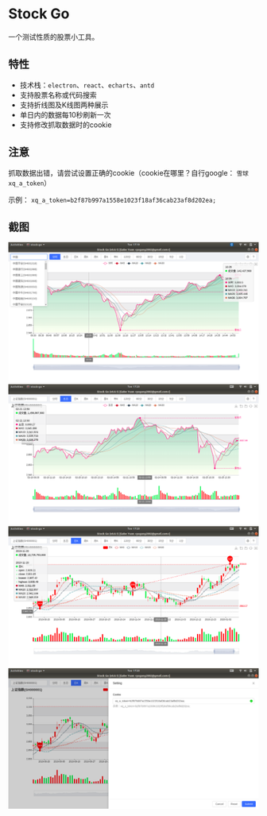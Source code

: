 # Stock Go

一个测试性质的股票小工具。

## 特性

- 技术栈：`electron`、`react`、`echarts`、`antd`
- 支持股票名称或代码搜索
- 支持折线图及K线图两种展示
- 单日内的数据每10秒刷新一次
- 支持修改抓取数据时的cookie


## 注意

抓取数据出错，请尝试设置正确的cookie（cookie在哪里？自行google： `雪球 xq_a_token`）

示例： `xq_a_token=b2f87b997a1558e1023f18af36cab23af8d202ea;`

## 截图

![stock go screenshot 1](/screenshot/01.png)
![stock go screenshot 2](/screenshot/02.png)
![stock go screenshot 3](/screenshot/03.png)
![stock go screenshot 4](/screenshot/04.png)
